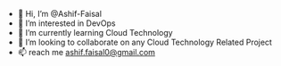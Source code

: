 - 👋 Hi, I’m @Ashif-Faisal
- 👀 I’m interested in DevOps
- 🌱 I’m currently learning Cloud Technology
- 💞️ I’m looking to collaborate on any Cloud Technology Related Project
- 📫 reach me ashif.faisal0@gmail.com 

<!---
Ashif-Faisal/Ashif-Faisal is a ✨ special ✨ repository because its `README.md` (this file) appears on your GitHub profile.
You can click the Preview link to take a look at your changes.
--->

